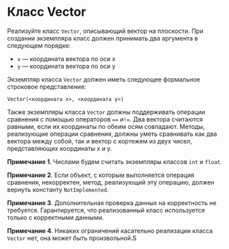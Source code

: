 # Класс Vector
Реализуйте класс `Vector`, описывающий вектор на плоскости. При создании экземпляра класс должен принимать два аргумента в следующем порядке:

* `x` — координата вектора по оси x
* `y` — координата вектора по оси y

Экземпляр класса `Vector` должен иметь следующее формальное строковое представление:
```
Vector(<координата x>, <координата y>)
```
Также экземпляры класса `Vector` должны поддерживать операции сравнения с помощью операторов `==` и`!=`. Два вектора считаются равными, если их координаты по обеим осям совпадают. Методы, реализующие операции сравнения, должны уметь сравнивать как два вектора между собой, так и вектор с кортежем из двух чисел, представляющих координаты x и y.

**Примечание 1**. Числами будем считать экземпляры классов `int` и `float`.

**Примечание 2**. Если объект, с которым выполняется операция сравнения, некорректен, метод, реализующий эту операцию, должен вернуть константу `NotImplemented`.

**Примечание 3**. Дополнительная проверка данных на корректность не требуется. Гарантируется, что реализованный класс используется только с корректными данными.

**Примечание 4**. Никаких ограничений касательно реализации класса `Vector` нет, она может быть произвольной.S